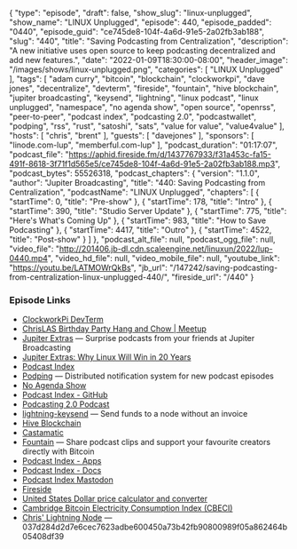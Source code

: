 {
  "type": "episode",
  "draft": false,
  "show_slug": "linux-unplugged",
  "show_name": "LINUX Unplugged",
  "episode": 440,
  "episode_padded": "0440",
  "episode_guid": "ce745de8-104f-4a6d-91e5-2a02fb3ab188",
  "slug": "440",
  "title": "Saving Podcasting from Centralization",
  "description": "A new initiative uses open source to keep podcasting decentralized and add new features.",
  "date": "2022-01-09T18:30:00-08:00",
  "header_image": "/images/shows/linux-unplugged.png",
  "categories": [
    "LINUX Unplugged"
  ],
  "tags": [
    "adam curry",
    "bitcoin",
    "blockchain",
    "clockworkpi",
    "dave jones",
    "decentralize",
    "devterm",
    "fireside",
    "fountain",
    "hive blockchain",
    "jupiter broadcasting",
    "keysend",
    "lightning",
    "linux podcast",
    "linux unplugged",
    "namespace",
    "no agenda show",
    "open source",
    "openrss",
    "peer-to-peer",
    "podcast index",
    "podcasting 2.0",
    "podcastwallet",
    "podping",
    "rss",
    "rust",
    "satoshi",
    "sats",
    "value for value",
    "value4value"
  ],
  "hosts": [
    "chris",
    "brent"
  ],
  "guests": [
    "davejones"
  ],
  "sponsors": [
    "linode.com-lup",
    "memberful.com-lup"
  ],
  "podcast_duration": "01:17:07",
  "podcast_file": "https://aphid.fireside.fm/d/1437767933/f31a453c-fa15-491f-8618-3f71f1d565e5/ce745de8-104f-4a6d-91e5-2a02fb3ab188.mp3",
  "podcast_bytes": 55526318,
  "podcast_chapters": {
    "version": "1.1.0",
    "author": "Jupiter Broadcasting",
    "title": "440: Saving Podcasting from Centralization",
    "podcastName": "LINUX Unplugged",
    "chapters": [
      {
        "startTime": 0,
        "title": "Pre-show"
      },
      {
        "startTime": 178,
        "title": "Intro"
      },
      {
        "startTime": 390,
        "title": "Studio Server Update"
      },
      {
        "startTime": 775,
        "title": "Here's What's Coming Up"
      },
      {
        "startTime": 983,
        "title": "How to Save Podcasting"
      },
      {
        "startTime": 4417,
        "title": "Outro"
      },
      {
        "startTime": 4522,
        "title": "Post-show"
      }
    ]
  },
  "podcast_alt_file": null,
  "podcast_ogg_file": null,
  "video_file": "http://201406.jb-dl.cdn.scaleengine.net/linuxun/2022/lup-0440.mp4",
  "video_hd_file": null,
  "video_mobile_file": null,
  "youtube_link": "https://youtu.be/LATMOWrQkBs",
  "jb_url": "/147242/saving-podcasting-from-centralization-linux-unplugged-440/",
  "fireside_url": "/440"
}


### Episode Links

  * [ClockworkPi DevTerm](https://www.clockworkpi.com/devterm "ClockworkPi DevTerm")
  * [ChrisLAS Birthday Party Hang and Chow | Meetup](https://www.meetup.com/jupiterbroadcasting/events/283100421 "ChrisLAS Birthday Party Hang and Chow | Meetup")
  * [Jupiter Extras](https://extras.show "Jupiter Extras") — Surprise podcasts from your friends at Jupiter Broadcasting
  * [Jupiter Extras: Why Linux Will Win in 20 Years](https://extras.show/79 "Jupiter Extras: Why Linux Will Win in 20 Years")
  * [Podcast Index](https://podcastindex.org/ "Podcast Index")
  * [Podping](https://podping.org/ "Podping") — Distributed notification system for new podcast episodes
  * [No Agenda Show](https://www.noagendashow.net/ "No Agenda Show")
  * [Podcast Index - GitHub](https://github.com/Podcastindex-org/docs-api "Podcast Index - GitHub")
  * [Podcasting 2.0 Podcast](https://podcastindex.org/podcast/920666 "Podcasting 2.0 Podcast")
  * [lightning-keysend](https://lightning.readthedocs.io/lightning-keysend.7.html#resources "lightning-keysend") — Send funds to a node without an invoice
  * [Hive Blockchain](https://hive.io/ "Hive Blockchain")
  * [Castamatic](https://www.castamatic.com/ "Castamatic")
  * [Fountain](https://www.fountain.fm/ "Fountain") — Share podcast clips and support your favourite creators directly with Bitcoin
  * [Podcast Index - Apps](https://podcastindex.org/apps "Podcast Index - Apps")
  * [Podcast Index - Docs](https://podcastindex-org.github.io/docs-api/#overview "Podcast Index - Docs")
  * [Podcast Index Mastodon](https://podcastindex.social/invite/hfcQYbjq "Podcast Index Mastodon")
  * [Fireside](https://fireside.fm/ "Fireside")
  * [United States Dollar price calculator and converter](https://onchainfx.com/calc/usd/sats "United States Dollar price calculator and converter")
  * [Cambridge Bitcoin Electricity Consumption Index (CBECI)](https://ccaf.io/cbeci/index/comparisons "Cambridge Bitcoin Electricity Consumption Index \(CBECI\)")
  * [Chris' Lightning Node](https://amboss.space/node/037d284d2d7e6cec7623adbe600450a73b42fb90800989f05a862464b05408df39 "Chris' Lightning Node") — 037d284d2d7e6cec7623adbe600450a73b42fb90800989f05a862464b05408df39


